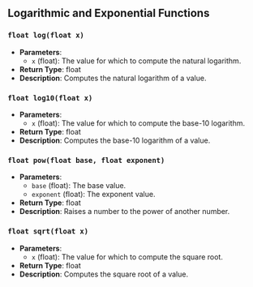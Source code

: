 ## Logarithmic and Exponential Functions

### `float log(float x)`
- **Parameters**:
  - `x` (float): The value for which to compute the natural logarithm.
- **Return Type**: float
- **Description**: Computes the natural logarithm of a value.

### `float log10(float x)`
- **Parameters**:
  - `x` (float): The value for which to compute the base-10 logarithm.
- **Return Type**: float
- **Description**: Computes the base-10 logarithm of a value.

### `float pow(float base, float exponent)`
- **Parameters**:
  - `base` (float): The base value.
  - `exponent` (float): The exponent value.
- **Return Type**: float
- **Description**: Raises a number to the power of another number.

### `float sqrt(float x)`
- **Parameters**:
  - `x` (float): The value for which to compute the square root.
- **Return Type**: float
- **Description**: Computes the square root of a value.
